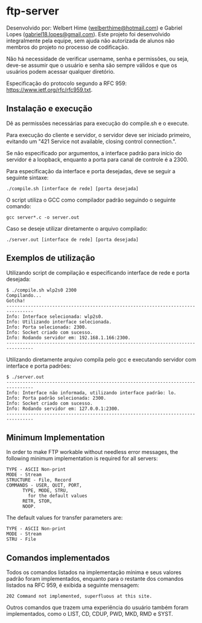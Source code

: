 # ftp-server

Desenvolvido por: Welbert Hime (welberthime@hotmail.com) e Gabriel Lopes (gabriel18.lopes@gmail.com). Este projeto foi desenvolvido integralmente pela equipe, sem ajuda não autorizada de alunos não membros do projeto no processo de codificação.

Não há necessidade de verificar username, senha e permissões, ou seja, deve-se assumir que o usuário e senha são sempre válidos e que os usuários podem acessar qualquer diretório.

Especificação do protocolo segundo a RFC 959: https://www.ietf.org/rfc/rfc959.txt.

## Instalação e execução

Dê as permissões necessárias para execução do compile.sh e o execute.

Para execução do cliente e servidor, o servidor deve ser iniciado primeiro, evitando um "421 Service not available, closing control connection.".

Se não especificado por argumentos, a interface padrão para início do servidor é a loopback, enquanto a porta para canal de controle é a 2300.

Para especificação da interface e porta desejadas, deve se seguir a seguinte sintaxe:

    ./compile.sh [interface de rede] [porta desejada]

O script utiliza o GCC como compilador padrão seguindo o seguinte comando:

    gcc server*.c -o server.out

Caso se deseje utilizar diretamente o arquivo compilado:

    ./server.out [interface de rede] [porta desejada]

## Exemplos de utilização

Utilizando script de compilação e especificando interface de rede e porta desejada:

    $ ./compile.sh wlp2s0 2300
    Compilando...
    Gotcha!
    --------------------------------------------------------------------------------
    Info: Interface selecionada: wlp2s0.
    Info: Utilizando interface selecionada.
    Info: Porta selecionada: 2300.
    Info: Socket criado com sucesso.
    Info: Rodando servidor em: 192.168.1.166:2300.
    --------------------------------------------------------------------------------

Utilizando diretamente arquivo compila pelo gcc e executando servidor com interface e porta padrões:

    $ ./server.out
    --------------------------------------------------------------------------------
    Info: Interface não informada, utilizando interface padrão: lo.
    Info: Porta padrão selecionada: 2300.
    Info: Socket criado com sucesso.
    Info: Rodando servidor em: 127.0.0.1:2300.
    --------------------------------------------------------------------------------

## Minimum Implementation

In order to make FTP workable without needless error messages, the following minimum implementation is required for all servers:

    TYPE - ASCII Non-print
    MODE - Stream
    STRUCTURE - File, Record
    COMMANDS - USER, QUIT, PORT,
          TYPE, MODE, STRU,
            for the default values
          RETR, STOR,
          NOOP.

The default values for transfer parameters are:

    TYPE - ASCII Non-print
    MODE - Stream
    STRU - File

## Comandos implementados

Todos os comandos listados na implementação mínima e seus valores padrão foram implementados, enquanto para o restante dos comandos listados na RFC 959, é exibida a seguinte mensagem:

    202 Command not implemented, superfluous at this site.

Outros comandos que trazem uma experiência do usuário também foram implementados, como o LIST, CD, CDUP, PWD, MKD, RMD e SYST.
